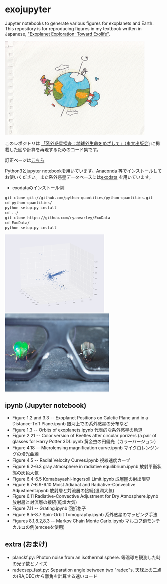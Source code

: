 # exojupyter
Jupyter notebooks to generate various figures for exoplanets and Earth. This repository is for reproducing figures in my textbook written in Japanese, ["Exoplanet Exploration: Toward Exolife"](http://www.utp.or.jp/book/b345372.html).

<img src="https://github.com/HajimeKawahara/exojupyter/blob/master/fig/hyoushi.jpg" Titie="explanation" Height=300px>

このレポジトリは [「系外惑星探査：地球外生命をめざして」（東大出版会)](http://www.utp.or.jp/book/b345372.html) に掲載した図や計算を再現するためのコード集です。

訂正ページは[こちら](https://www.evernote.com/shard/s247/sh/4741fa74-5d60-4549-9e75-f78abca92f29/3c920bc21ec74c17)

Python3とjupyter notebookを用いています。[Anaconda](https://www.python.jp/install/windows/anaconda/install_anaconda.html) 等でインストールしてお使いください。また系外惑星データベースには[exodata](https://github.com/ryanvarley/ExoData) を用いています。

- exodataのインストール例

```
git clone git://github.com/python-quantities/python-quantities.git
cd python-quantities/
python setup.py install
cd ../
git clone https://github.com/ryanvarley/ExoData
cd ExoData/
python setup.py install
```

<img src="https://github.com/HajimeKawahara/exojupyter/blob/master/fig/planetdist.png" Titie="explanation" Height=250px><img src="https://github.com/HajimeKawahara/exojupyter/blob/master/fig/circular.jpg" Titie="explanation" Height=250px>

## ipynb (Jupyter notebook)

- Figure 1.2 and 3.3 -- Exoplanet Positions on Galctic Plane and in a Distance-Teff Plane.ipynb
銀河上での系外惑星の分布など
- Figure 1.3 -- Orbits of exoplanets.ipynb
代表的な系外惑星の軌道
- Figure 2.21 -- Color version of Beetles after circular porizers (a pair of glasses for Harry Potter 3D).ipynb
黄金虫の円偏光（カラーバージョン）
- Figure 4.18 -- Microlensing magnification curve.ipynb
マイクロレンジングの増光曲線
- Figure 4.5 -- Radial Velocity Curves.ipynb
視線速度カーブ
- Figure 6.2-6.3 gray atmosphere in radiative equilibrium.ipynb
放射平衡状態の灰色大気
- Figure 6.4-6.5 Komabayashi-Ingersoll Limit.ipynb
成層圏の射出限界
- Figure 6.7-6.9-6.10 Moist Adiabat and Radiative-Convective Adjustment.ipynb
放射層と対流層の接続(湿潤大気)
- Figure 6.11 Radiative-Convective Adjustment for Dry Atmosphere.ipynb
放射層と対流層の接続(乾燥大気)
- Figure 7.11 -- Grating.ipynb
回折格子
- Figure 8.5-8.7 Spin-Orbit Tomography.ipynb
系外惑星のマッピング手法
- Figures 8.1,8.2,8.3 -- Markov Chain Monte Carlo.ipynb
マルコフ鎖モンテカルロの例(emceeを使用)

## extra (おまけ)

- planckf.py: Photon noise from an isothermal sphere. 等温球を観測した時の光子数とノイズ
- radecsep_fast.py: Separation angle between two "radec"s. 天球上の二点の(RA,DEC)から離角を計算する速いコード
